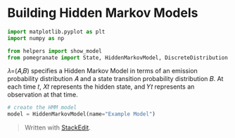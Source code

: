 # Building Hidden Markov Models


```python
import matplotlib.pyplot as plt
import numpy as np

from helpers import show_model
from pomegranate import State, HiddenMarkovModel, DiscreteDistribution
```
𝜆=(𝐴,𝐵) specifies a Hidden Markov Model in terms of an emission probability distribution 𝐴 and a state transition probability distribution 𝐵.
At each time 𝑡, 𝑋𝑡 represents the hidden state, and 𝑌𝑡 represents an observation at that time.

```python
# create the HMM model
model = HiddenMarkovModel(name="Example Model")
```

> Written with [StackEdit](https://stackedit.io/).
<!--stackedit_data:
eyJoaXN0b3J5IjpbODU4MDAxNTQ0LDExNDE1Mzk3ODhdfQ==
-->